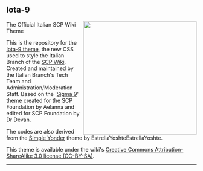 ## Iota-9

<img align="right" width="300" src="https://i.postimg.cc/wxmmTr5D/SCP-Happy-Coding.png">The Official Italian SCP Wiki Theme

This is the repository for the [Iota-9 theme](http://fondazionescp.wikidot.com/component:theme), the new CSS used to style the Italian Branch of the [SCP Wiki](http://fondazionescp.wikidot.com).
Created and maintained by the Italian Branch's Tech Team and Administration/Moderation Staff.
Based on the '[Sigma 9](https://scpwiki.com/component:theme)' theme created for the SCP Foundation by Aelanna and edited for SCP Foundation by Dr Devan.

The codes are also derived from the [Simple Yonder](https://scp-wiki.wikidot.com/theme:simple-yonder) theme by EstrellaYoshteEstrellaYoshte.

This theme is available under the wiki's [Creative Commons Attribution-ShareAlike 3.0 license (CC-BY-SA)](https://creativecommons.org/licenses/by-sa/3.0/).

------------
